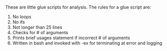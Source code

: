 These are little glue scripts for analysis.  The rules for a glue script are:
1) No loops
2) No ifs
3) Not longer than 25 lines
4) Checks for # of arguments
5) Prints brief usages statement if incorrect # of arguments
6) Written in bash and invoked with -ex for terminating at error and logging
